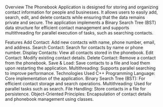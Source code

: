 Overview
The Phonebook Application is designed for storing and organizing contact information for people and businesses. It allows users to easily add, search, edit, and delete contacts while ensuring that the data remains private and secure. The application implements a Binary Search Tree (BST) data structure for efficient contact management and supports multithreading for parallel execution of tasks, such as searching contacts.

Features
Add Contact: Add new contacts with name, phone number, email, and address.
Search Contact: Search for contacts by name or phone number.
Display Contacts: View all contacts stored in the phonebook.
Edit Contact: Modify existing contact details.
Delete Contact: Remove a contact from the phonebook.
Save & Load: Save contacts to a file and load them upon restarting the application.
Multithreading: Supports parallel searching to improve performance.
Technologies Used
C++ Programming Language: Core implementation of the application.
Binary Search Tree (BST): For efficient contact storage and search operations.
Multithreading: Used for parallel tasks such as search.
File Handling: Store contacts in a file for persistence.
Object-Oriented Principles: Encapsulation of contact details and phonebook management using classes.
